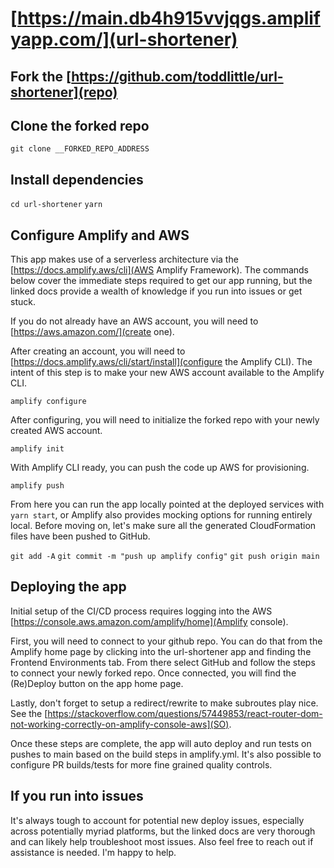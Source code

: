 # [https://main.db4h915vvjqgs.amplifyapp.com/](url-shortener)

## Fork the [https://github.com/toddlittle/url-shortener](repo)
## Clone the forked repo
`git clone __FORKED_REPO_ADDRESS`

## Install dependencies
`cd url-shortener`
`yarn`

## Configure Amplify and AWS
This app makes use of a serverless architecture via the [https://docs.amplify.aws/cli](AWS Amplify Framework). The commands below cover the immediate steps required to get our app running, but the linked docs provide a wealth of knowledge if you run into issues or get stuck.

If you do not already have an AWS account, you will need to [https://aws.amazon.com/](create one).

After creating an account, you will need to [https://docs.amplify.aws/cli/start/install](configure the Amplify CLI). The intent of this step is to make your new AWS account available to the Amplify CLI.

`amplify configure`

After configuring, you will need to initialize the forked repo with your newly created AWS account.

`amplify init`

With Amplify CLI ready, you can push the code up AWS for provisioning.

`amplify push`

From here you can run the app locally pointed at the deployed services with `yarn start`, or Amplify also provides mocking options for running entirely local. Before moving on, let's make sure all the generated CloudFormation files have been pushed to GitHub.

`git add -A`
`git commit -m "push up amplify config"`
`git push origin main`

## Deploying the app

Initial setup of the CI/CD process requires logging into the AWS [https://console.aws.amazon.com/amplify/home](Amplify console). 

First, you will need to connect to your github repo. You can do that from the Amplify home page by clicking into the url-shortener app and finding the Frontend Environments tab. From there select GitHub and follow the steps to connect your newly forked repo. Once connected, you will find the (Re)Deploy button on the app home page. 

Lastly, don't forget to setup a redirect/rewrite to make subroutes play nice. See the [https://stackoverflow.com/questions/57449853/react-router-dom-not-working-correctly-on-amplify-console-aws](SO).

Once these steps are complete, the app will auto deploy and run tests on pushes to main based on the build steps in amplify.yml. It's also possible to configure PR builds/tests for more fine grained quality controls.

## If you run into issues
It's always tough to account for potential new deploy issues, especially across potentially myriad platforms, but the linked docs are very thorough and can likely help troubleshoot most issues. Also feel free to reach out if assistance is needed. I'm happy to help.